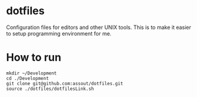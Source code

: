 dotfiles
========
Configuration files for editors and other UNIX tools. This is to make it easier to setup programming environment for me.


# How to run
 ```
mkdir ~/Development
cd ./Development
git clone git@github.com:assout/dotfiles.git
source ./dotfiles/dotfilesLink.sh
 ```
